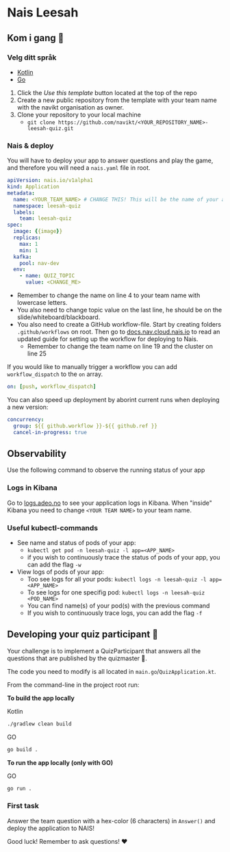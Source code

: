 # Nais Leesah

## Kom i gang 📝

### Velg ditt språk

- [Kotlin](https://github.com/navikt/leesah-game-template)
- [Go](https://github.com/navikt/leesah-game-template-go)

1. Click the _Use this template_ button located at the top of the repo
2. Create a new public repository from the template with your team name with the navikt organisation as owner.
3. Clone your repository to your local machine
    - `git clone https://github.com/navikt/<YOUR_REPOSITORY_NAME>-leesah-quiz.git`

### Nais & deploy
You will have to deploy your app to answer questions and play the game, and therefore you will need a `nais.yaml` file in root.

```yaml
apiVersion: nais.io/v1alpha1
kind: Application
metadata:
  name: <YOUR_TEAM_NAME> # CHANGE THIS! This will be the name of your application
  namespace: leesah-quiz
  labels:
    team: leesah-quiz
spec:
  image: {{image}}
  replicas:
    max: 1
    min: 1
  kafka:
    pool: nav-dev
  env:
    - name: QUIZ_TOPIC
      value: <CHANGE_ME>
```

- Remember to change the name on line 4 to your team name with lowercase letters.
- You also need to change topic value on the last line, he should be on the slide/whiteboard/blackboard.
- You also need to create a GitHub workflow-file. Start by creating folders `.github/workflows` on root.
Then go to [docs.nav.cloud.nais.io](https://doc.nav.cloud.nais.io/how-to-guides/github-action/) to read an updated guide for setting up the workflow for deploying to Nais.
    - Remember to change the team name on line 19 and the cluster on line 25 


If you would like to manually trigger a workflow you can add `workflow_dispatch` to the `on` array.

```yaml
on: [push, workflow_dispatch]
```

You can also speed up deployment by aborint current runs when deploying a new version:

```yaml
concurrency:
  group: ${{ github.workflow }}-${{ github.ref }}
  cancel-in-progress: true
```

## Observability

Use the following command to observe the running status of your app

### Logs in Kibana

Go to [logs.adeo.no](https://logs.adeo.no/app/discover#/?_g=(filters:!(),refreshInterval:(pause:!t,value:60000),time:(from:now-90d%2Fd,to:now))&_a=(columns:!(level,message,envclass,application,pod),filters:!(),index:'96e648c0-980a-11e9-830a-e17bbd64b4db',interval:auto,query:(language:kuery,query:'application:%20%22<YOUR_TEAM_NAME>%22%20and%20%22QUESTION%22'),sort:!(!('@timestamp',desc)))) to see your application logs in Kibana.
When "inside" Kibana you need to change `<YOUR TEAM NAME>` to your team name.

### Useful kubectl-commands

* See name and status of pods of your app:
    * `kubectl get pod -n leesah-quiz -l app=<APP_NAME>`
    * if you wish to continuously trace the status of pods of your app, you can add the flag `-w`
* View logs of pods of your app:
    * Too see logs for all your pods: `kubectl logs -n leesah-quiz -l app=<APP_NAME>` 
    * To see logs for one specifig pod: `kubectl logs -n leesah-quiz <POD_NAME>`
    * You can find name(s) of your pod(s) with the previous command
    * If you wish to continuously trace logs, you can add the flag `-f`

## Developing your quiz participant 🤖

Your challenge is to implement a QuizParticipant that answers all the questions that are published by the quizmaster 🧙.

The code you need to modify is all located in `main.go`/`QuizApplication.kt`.

From the command-line in the project root run:

**To build the app locally**

Kotlin
```bash
./gradlew clean build
```

GO
```bash
go build .
```

**To run the app locally (only with GO)**

GO
```bash
go run .
```

### First task

Answer the team question with a hex-color (6 characters) in `Answer()` and deploy the application to NAIS!

Good luck! Remember to ask questions! ❤️
